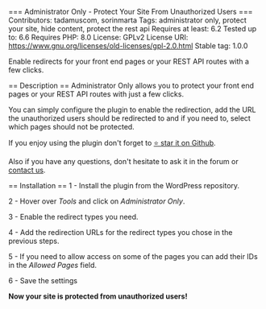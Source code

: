 === Administrator Only - Protect Your Site From Unauthorized Users ===
Contributors: tadamuscom, sorinmarta
Tags: administrator only, protect your site, hide content, protect the rest api
Requires at least: 6.2
Tested up to: 6.6
Requires PHP: 8.0
License: GPLv2
License URI: https://www.gnu.org/licenses/old-licenses/gpl-2.0.html
Stable tag: 1.0.0

Enable redirects for your front end pages or your REST API routes with a few clicks.

== Description ==
Administrator Only allows you to protect your front end pages or your REST API routes with just a few clicks.

You can simply configure the plugin to enable the redirection, add the URL the unauthorized users should be redirected to and if you need to, select which pages should not be protected.

If you enjoy using the plugin don't forget to [⭐ star it on Github](https://github.com/tadamuscom/administrator-only).

Also if you have any questions, don't hesitate to ask it in the forum or [contact us](https://tadamus.com/contact).

== Installation ==
1 - Install the plugin from the WordPress repository.

2 - Hover over _Tools_ and click on _Administrator Only_.

3 - Enable the redirect types you need.

4 - Add the redirection URLs for the redirect types you chose in the previous steps.

5 - If you need to allow access on some of the pages you can add their IDs in the _Allowed Pages_ field.

6 - Save the settings

**Now your site is protected from unauthorized users!**
